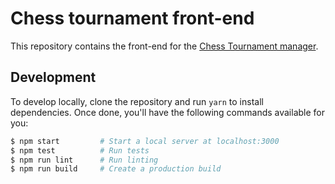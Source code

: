# Chess tournament front-end

This repository contains the front-end for the
[Chess Tournament manager](https://github.com/olemartin/chess-tournament).

## Development

To develop locally, clone the repository and run `yarn` to install dependencies.
Once done, you'll have the following commands available for you:

```bash
$ npm start         # Start a local server at localhost:3000
$ npm test          # Run tests
$ npm run lint      # Run linting
$ npm run build     # Create a production build
```
